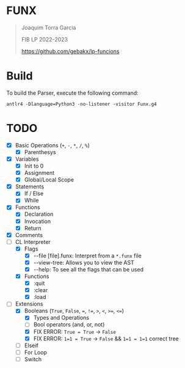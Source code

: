 # FUNX

> Joaquim Torra Garcia
>
> FIB LP 2022-2023
>
> https://github.com/gebakx/lp-funcions

# Build

To build the Parser, execute the following command:

```shell
antlr4 -Dlanguage=Python3 -no-listener -visitor Funx.g4
```

# TODO

- [x] Basic Operations (`+`, `-`, `*`, `/`, `%`)
  - [x] Parenthesys
- [x] Variables
  - [x] Init to 0
  - [x] Assignment
  - [x] Global/Local Scope
- [x] Statements
  - [x] If / Else
  - [x] While
- [x] Functions
  - [x] Declaration
  - [x] Invocation
  - [x] Return
- [x] Comments
- [ ] CL Interpreter
  - [x] Flags
    - [x] --file [file].funx: Interpret from a `*.funx` file
    - [x] --view-tree: Allows you to view the AST
    - [x] --help: To see all the flags that can be used
  - [x] Functions
    - [x] :quit
    - [x] :clear
    - [x] :load
- [ ] Extensions
  - [x] Booleans (`True`, `False`, `=`, `!=`, `>`, `<`, `>=`, `<=`)
    - [x] Types and Operations
    - [ ] Bool operators (and, or, not)
    - [x] FIX ERROR: `True = True` -> `False`
    - [x] FIX ERROR: `1=1 = True` -> `False` && `1=1 = 1=1` correct tree
  - [ ] Elseif
  - [ ] For Loop
  - [ ] Switch
